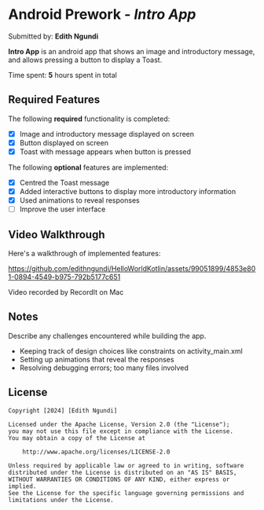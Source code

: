 # Android Prework - *Intro App*

Submitted by: **Edith Ngundi**

**Intro App** is an android app that shows an image and introductory message, and allows pressing a button to display a Toast. 

Time spent: **5** hours spent in total

## Required Features

The following **required** functionality is completed:

* [x] Image and introductory message displayed on screen
* [x] Button displayed on screen
* [x] Toast with message appears when button is pressed 

The following **optional** features are implemented:

* [x] Centred the Toast message
* [x] Added interactive buttons to display more introductory information
* [x] Used animations to reveal responses
* [ ] Improve the user interface

## Video Walkthrough
Here's a walkthrough of implemented features:

https://github.com/edithngundi/HelloWorldKotlin/assets/99051899/4853e801-0894-4549-b975-792b5177c651

Video recorded by RecordIt on Mac

## Notes
Describe any challenges encountered while building the app.
- Keeping track of design choices like constraints on activity_main.xml
- Setting up animations that reveal the responses
- Resolving debugging errors; too many files involved

## License
    Copyright [2024] [Edith Ngundi]

    Licensed under the Apache License, Version 2.0 (the "License");
    you may not use this file except in compliance with the License.
    You may obtain a copy of the License at

        http://www.apache.org/licenses/LICENSE-2.0

    Unless required by applicable law or agreed to in writing, software
    distributed under the License is distributed on an "AS IS" BASIS,
    WITHOUT WARRANTIES OR CONDITIONS OF ANY KIND, either express or implied.
    See the License for the specific language governing permissions and
    limitations under the License.
